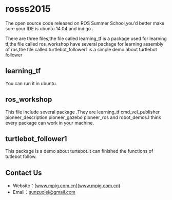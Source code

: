 # rosss2015

The open source code released on ROS Summer School,you'd better make sure your IDE is ubuntu 14.04 and indigo .<br>

There are three files,the file called learning_tf is a package used for learning tf,the file called ros_workshop  have several package for learning assembly of ros,the file called turtlebot_follower1 is a simple demo about turtlebot follower

## learning_tf 

  You can run it in ubuntu.<br>
  
## ros_workshop

  This file include several package .They are learning_tf  cmd_vel_publisher pioneer_description pioneer_gazebo  pioneer_ros and robot_demos.I think every package can work in your machine.

## turtlebot_follower1

  This package is a demo about turtebot.It can finished the functions of tutlebot follow.

## Contact Us
* Website：[www.mpig.com.cn](www.mpig.com.cn)
* Email：sunzuolei@gmail.com
